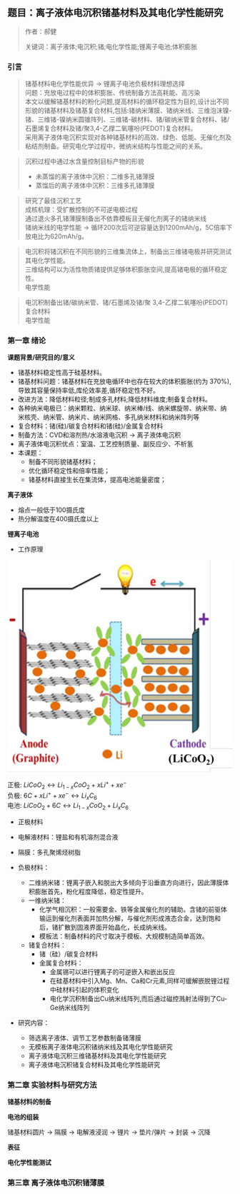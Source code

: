 ## 题目：离子液体电沉积锗基材料及其电化学性能研究

>作者：郝健
>
>关键词：离子液体;电沉积;锗;电化学性能;锂离子电池;体积膨胀

### 引言

>锗基材料电化学性能优异 -> 锂离子电池负极材料理想选择  
>问题：充放电过程中的体积膨胀、传统制备方法高耗能、高污染  
>本文以缓解锗基材料的粉化问题,提高材料的循环稳定性为目的,设计出不同形貌的锗基材料及锗基复合材料,包括:锗纳米薄膜、锗纳米线、三维泡沫镍-锗、三维锗-镍纳米圆锥阵列、三维锗-碳材料、锗/碳纳米管复合材料、锗/石墨烯复合材料及锗/聚3,4-乙撑二氧噻吩(PEDOT)复合材料。  
>采用离子液体电沉积实现对各种锗基材料的高效、绿色、低能、无催化剂及粘结剂制备。研究电化学过程中，微纳米结构与性能之间的关系。  

>沉积过程中通过水含量控制目标产物的形貌  
>- 未蒸馏的离子液体中沉积：二维多孔锗薄膜  
>- 蒸馏后的离子液体中沉积：三维多孔锗薄膜  

>研究了最佳沉积工艺  
>成核机理：受扩散控制的不可逆电极过程  
>通过退火多孔锗薄膜制备出不依靠模板且无催化剂离子的锗纳米线  
>锗纳米线的电学性能 -> 循环200次后可逆容量达到1200mAh/g，5C倍率下放电比为620mAh/g。

>电沉积将锗沉积在不同形貌的三维集流体上，制备出三维锗电极并研究测试其电化学性能。  
>三维结构可以为活性物质锗提供足够体积膨胀空间,提高锗电极的循环稳定性。  
>电学性能

>电沉积制备出锗/碳纳米管、锗/石墨烯及锗/聚 3,4-乙撑二氧噻吩(PEDOT)复合材料  
>电学性能

### 第一章 绪论

**课题背景/研究目的/意义**

- 锗基材料稳定性高于硅基材料。  
- 锗基材料问题：锗基材料在充放电循环中也存在较大的体积膨胀(约为 370%),导致其容量保持率低,库伦效率差,循环稳定性不好。  
- 改进方法：降低材料粒径;制成多孔材料;降低材料维度;制备复合材料。  
- 各种纳米电极已：纳米颗粒、纳米球、纳米棒/线、纳米螺旋带、纳米带、纳米核壳、纳米管、纳米片、纳米网格、多孔纳米材料和纳米阵列等  
- 复合材料：锗(硅)/碳复合材料和锗(硅)/金属复合材料  
- 制备方法：CVD和溶剂热/水溶液电沉积 -> 离子液体电沉积  
- 离子液体电沉积优点：室温、工艺控制质量、副反应少、不析氢  
- 本课题：
   - 制备不同形貌锗基材料；  
   - 优化循环稳定性和倍率性能；  
   - 锗基材料直接生长在集流体，提高电池能量密度；  

**离子液体**

- 熔点一般低于100摄氏度  
- 热分解温度在400摄氏度以上  

**锂离子电池**

- 工作原理

![fig1-1锂离子电池工作原理图](imgs/fig1-1锂离子电池工作原理图.png)

正极: $LiCoO_2 ↔ Li_{1-x}CoO_2 + xLi^+ + xe^-$  
负极: $6C + xLi^+ + xe^- ↔ Li_xC_6$  
电池: $LiCoO_2 + 6C ↔ Li_{1-x}CoO_2 + Li_xC_6$  

- 正极材料

- 电解液材料：锂盐和有机溶剂混合液  

- 隔膜：多孔聚烯烃树脂

- 负极材料：  
   - 二维纳米锗：锂离子嵌入和脱出大多倾向于沿垂直方向进行，因此薄膜体积膨胀首先，粉化程度降低，稳定性提升。 
   - 一维纳米锗：  
      - 化学气相沉积：一般需要金、铁等金属催化剂的辅助。含锗的前驱体输运到催化剂表面并加热分解，与催化剂形成液态合金，达到饱和后，锗扩散到固液界面开始晶化，长成纳米线。  
      - 模板法：制备材料的尺寸取决于模板、大规模制造简单高效。  
   - 锗复合材料：  
      - 锗（硅）/碳复合材料  
      - 金属复合材料：
         - 金属锡可以进行锂离子的可逆嵌入和嵌出反应  
         - 在硅基材料中引入Mg、Mn、Ca和Cr元素,同样可缓解嵌脱锂过程中硅材料引起的体积变化  
         - 电化学沉积制备出Cu纳米线阵列,而后通过磁控溅射法得到了Cu-Ge纳米线阵列  

- 研究内容：
   - 筛选离子液体、调节工艺参数制备锗薄膜  
   - 无模板离子液体电沉积锗纳米线及其电化学性能研究  
   - 离子液体电沉积三维锗基材料及其电化学性能研究  
   - 离子液体电沉积锗复合材料及其电化学性能研究  

### 第二章 实验材料与研究方法

**锗基材料的制备**

**电池的组装**

锗基材料圆片 -> 隔膜 -> 电解液浸润 -> 锂片 -> 垫片/弹片 -> 封装 -> 沉降

**表征**

**电化学性能测试**

### 第三章 离子液体电沉积锗薄膜

